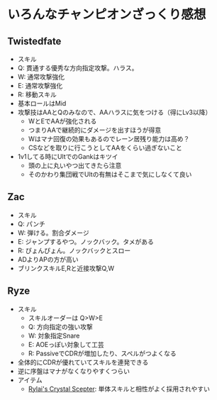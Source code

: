 # いろんなチャンピオンざっくり感想

## Twistedfate

- スキル
 - Q: 貫通する優秀な方向指定攻撃。ハラス。
 - W: 通常攻撃強化
 - E: 通常攻撃強化
 - R: 移動スキル
 - 基本ロールはMid
 - 攻撃技はAAとQのみなので、AAハラスに気をつける（得にLv3以降）
   - WとEでAAが強化される
   - つまりAAで継続的にダメージを出すほうが得意
   - Wはマナ回復の効果もあるのでレーン居残り能力は高め？
   - CSなどを取りに行こうとしてAAをくらい過ぎないこと
 - 1v1してる時にUltでのGankはキツイ
   - 頭の上に丸いやつ出てきたら注意
   - そのかわり集団戦でUltの有無はそこまで気にしなくて良い

## Zac

- スキル
 - Q: パンチ
 - W: 弾ける。割合ダメージ
 - E: ジャンプするやつ。ノックバック。タメがある
- R: ぴょんぴょん。ノックバックとスロー
- ADよりAPの方が高い
- ブリンクスキルE,Rと近接攻撃Q,W

## Ryze

- スキル
  - スキルオーダーは Q>W>E
  - Q: 方向指定の強い攻撃
  - W: 対象指定Snare
  - E: AOEっぽい対象して工芸
  - R: PassiveでCDRが増加したり、スペルがつよくなる
- 全体的にCDRが優れていてスキルを連発できる
- 逆に序盤はマナがなくなりやすくつらい
- アイテム
  - [Rylai's Crystal Scepter](http://loljp-wiki.tk/wiki/index.php?Item/Rylai%27s%20Crystal%20Scepter): 単体スキルと相性がよく採用されやすい
